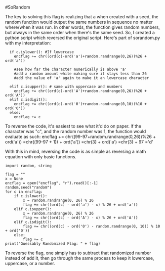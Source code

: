 #SoRandom

The key to solving this flag is realizing that a when created with a seed, the random function would output the same numbers in sequence no matter where/when it was run. In other words, the function gives random numbers, but always in the same order when there's the same seed. So, I created a python script which reversed the original script.
Here's part of sorandom.py with my interpretation:

```
  if c.islower(): #If lowercase
    encflag += chr((ord(c)-ord('a')+random.randrange(0,26))%26 + ord('a'))
    
    #see how far the character numerically is above 'a'
    #add a random amount while making sure it stays less than 26
    #add the value of 'a' again to make it an lowercase character
    
  elif c.isupper(): # same with uppercase and numbers
    encflag += chr((ord(c)-ord('A')+random.randrange(0,26))%26 + ord('A'))
  elif c.isdigit():
    encflag += chr((ord(c)-ord('0')+random.randrange(0,10))%10 + ord('0'))
  else:
    encflag += c
```
To reverse the code, it's easiest to see what it'd do on paper. 
If the character was "c", and the random number was 1, the function would evaluate as such: 
encflag += chr((99-97+random.randrange(0,26))%26 + ord('a'))
=chr((99-97 + 1)) + ord('a'))
=chr(3) + ord('a')
=chr(3) + 97 
='d'

With this in mind, reversing the code is as simple as reversing a math equation with only basic functions.

```
import random, string

flag = ""
x = None
encflag = open("encflag", "r").read()[:-1]
random.seed("random")
for c in encflag:
    if c.islower():
        x = random.randrange(0, 26) % 26
        flag += chr((ord(c) - ord('a') - x) % 26 + ord('a'))
    elif c.isupper():
        x = random.randrange(0, 26) % 26
        flag += chr((ord(c) - ord('A') - x) % 26 + ord('A'))
    elif c.isdigit():
        flag += chr((ord(c) - ord('0') - random.randrange(0, 10)) % 10 + ord('0'))
    else:
        flag += c
print("Guessably Randomized Flag: " + flag)
```
To reverse the flag, one simply has to subtract that randomized number instead of add it, then go through the same process to keep it lowercase, uppercase, or a number.
